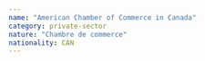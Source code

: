 ```yaml
---
name: "American Chamber of Commerce in Canada"
category: private-sector
nature: "Chambre de commerce"
nationality: CAN
---
```

